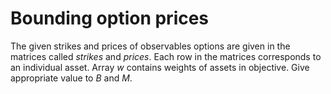# Bounding option prices

The given strikes and prices of observables options are given in the matrices called *strikes* and *prices*. Each row in the matrices corresponds to an individual asset. Array *w* contains weights of assets in objective. Give appropriate value to *B* and *M*. 
